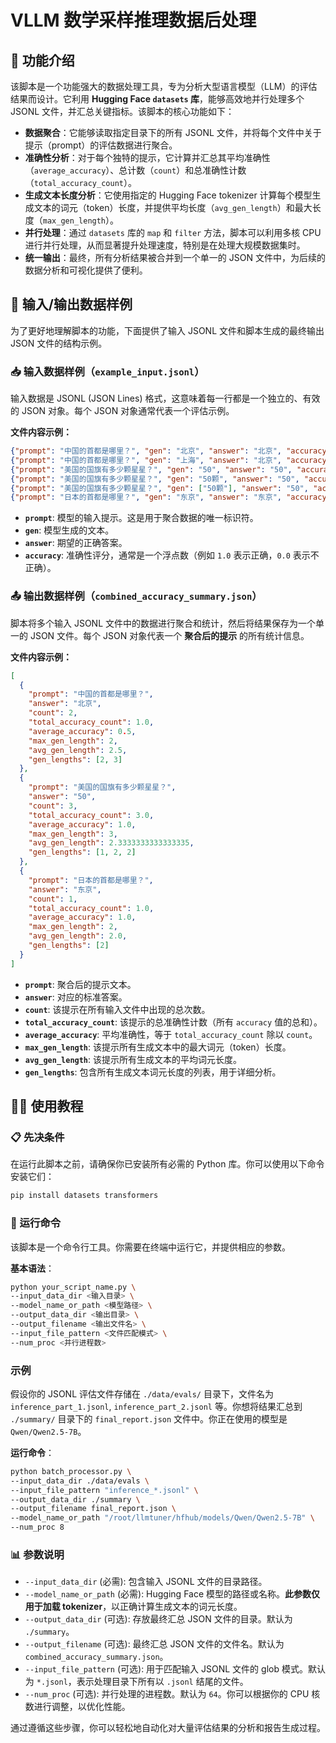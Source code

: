 # VLLM 数学采样推理数据后处理


## 📜 功能介绍

该脚本是一个功能强大的数据处理工具，专为分析大型语言模型（LLM）的评估结果而设计。它利用 **Hugging Face `datasets` 库**，能够高效地并行处理多个 JSONL 文件，并汇总关键指标。该脚本的核心功能如下：

  * **数据聚合**：它能够读取指定目录下的所有 JSONL 文件，并将每个文件中关于提示（prompt）的评估数据进行聚合。
  * **准确性分析**：对于每个独特的提示，它计算并汇总其平均准确性（`average_accuracy`）、总计数（`count`）和总准确性计数（`total_accuracy_count`）。
  * **生成文本长度分析**：它使用指定的 Hugging Face tokenizer 计算每个模型生成文本的词元（token）长度，并提供平均长度（`avg_gen_length`）和最大长度（`max_gen_length`）。
  * **并行处理**：通过 `datasets` 库的 `map` 和 `filter` 方法，脚本可以利用多核 CPU 进行并行处理，从而显著提升处理速度，特别是在处理大规模数据集时。
  * **统一输出**：最终，所有分析结果被合并到一个单一的 JSON 文件中，为后续的数据分析和可视化提供了便利。



## 📂 输入/输出数据样例

为了更好地理解脚本的功能，下面提供了输入 JSONL 文件和脚本生成的最终输出 JSON 文件的结构示例。

### 📥 输入数据样例（`example_input.jsonl`）

输入数据是 JSONL (JSON Lines) 格式，这意味着每一行都是一个独立的、有效的 JSON 对象。每个 JSON 对象通常代表一个评估示例。

**文件内容示例：**

```json
{"prompt": "中国的首都是哪里？", "gen": "北京", "answer": "北京", "accuracy": 1.0}
{"prompt": "中国的首都是哪里？", "gen": "上海", "answer": "北京", "accuracy": 0.0}
{"prompt": "美国的国旗有多少颗星星？", "gen": "50", "answer": "50", "accuracy": 1.0}
{"prompt": "美国的国旗有多少颗星星？", "gen": "50颗", "answer": "50", "accuracy": 1.0}
{"prompt": "美国的国旗有多少颗星星？", "gen": ["50颗"], "answer": "50", "accuracy": 1.0}
{"prompt": "日本的首都是哪里？", "gen": "东京", "answer": "东京", "accuracy": 1.0}
```

  * **`prompt`**: 模型的输入提示。这是用于聚合数据的唯一标识符。
  * **`gen`**: 模型生成的文本。
  * **`answer`**: 期望的正确答案。
  * **`accuracy`**: 准确性评分，通常是一个浮点数（例如 `1.0` 表示正确，`0.0` 表示不正确）。

### 📤 输出数据样例（`combined_accuracy_summary.json`）

脚本将多个输入 JSONL 文件中的数据进行聚合和统计，然后将结果保存为一个单一的 JSON 文件。每个 JSON 对象代表一个 **聚合后的提示** 的所有统计信息。

**文件内容示例：**

```json
[
  {
    "prompt": "中国的首都是哪里？",
    "answer": "北京",
    "count": 2,
    "total_accuracy_count": 1.0,
    "average_accuracy": 0.5,
    "max_gen_length": 2,
    "avg_gen_length": 2.5,
    "gen_lengths": [2, 3]
  },
  {
    "prompt": "美国的国旗有多少颗星星？",
    "answer": "50",
    "count": 3,
    "total_accuracy_count": 3.0,
    "average_accuracy": 1.0,
    "max_gen_length": 3,
    "avg_gen_length": 2.3333333333333335,
    "gen_lengths": [1, 2, 2]
  },
  {
    "prompt": "日本的首都是哪里？",
    "answer": "东京",
    "count": 1,
    "total_accuracy_count": 1.0,
    "average_accuracy": 1.0,
    "max_gen_length": 2,
    "avg_gen_length": 2.0,
    "gen_lengths": [2]
  }
]
```

  * **`prompt`**: 聚合后的提示文本。
  * **`answer`**: 对应的标准答案。
  * **`count`**: 该提示在所有输入文件中出现的总次数。
  * **`total_accuracy_count`**: 该提示的总准确性计数（所有 `accuracy` 值的总和）。
  * **`average_accuracy`**: 平均准确性，等于 `total_accuracy_count` 除以 `count`。
  * **`max_gen_length`**: 该提示所有生成文本中的最大词元（token）长度。
  * **`avg_gen_length`**: 该提示所有生成文本的平均词元长度。
  * **`gen_lengths`**: 包含所有生成文本词元长度的列表，用于详细分析。


## 👨‍💻 使用教程

### 📋 先决条件

在运行此脚本之前，请确保你已安装所有必需的 Python 库。你可以使用以下命令安装它们：

```bash
pip install datasets transformers
```

### 🚀 运行命令

该脚本是一个命令行工具。你需要在终端中运行它，并提供相应的参数。

**基本语法**：

```bash
python your_script_name.py \
--input_data_dir <输入目录> \
--model_name_or_path <模型路径> \
--output_data_dir <输出目录> \
--output_filename <输出文件名> \
--input_file_pattern <文件匹配模式> \
--num_proc <并行进程数>
```



### 示例

假设你的 JSONL 评估文件存储在 `./data/evals/` 目录下，文件名为 `inference_part_1.jsonl`, `inference_part_2.jsonl` 等。你想将结果汇总到 `./summary/` 目录下的 `final_report.json` 文件中。你正在使用的模型是 `Qwen/Qwen2.5-7B`。

**运行命令**：

```bash
python batch_processor.py \
--input_data_dir ./data/evals \
--input_file_pattern "inference_*.jsonl" \
--output_data_dir ./summary \
--output_filename final_report.json \
--model_name_or_path "/root/llmtuner/hfhub/models/Qwen/Qwen2.5-7B" \
--num_proc 8
```



### 📊 参数说明

  * `--input_data_dir` (必需): 包含输入 JSONL 文件的目录路径。
  * `--model_name_or_path` (必需): Hugging Face 模型的路径或名称。**此参数仅用于加载 tokenizer**，以正确计算生成文本的词元长度。
  * `--output_data_dir` (可选): 存放最终汇总 JSON 文件的目录。默认为 `./summary`。
  * `--output_filename` (可选): 最终汇总 JSON 文件的文件名。默认为 `combined_accuracy_summary.json`。
  * `--input_file_pattern` (可选): 用于匹配输入 JSONL 文件的 glob 模式。默认为 `*.jsonl`，表示处理目录下所有以 `.jsonl` 结尾的文件。
  * `--num_proc` (可选): 并行处理的进程数。默认为 `64`。你可以根据你的 CPU 核数进行调整，以优化性能。

通过遵循这些步骤，你可以轻松地自动化对大量评估结果的分析和报告生成过程。
